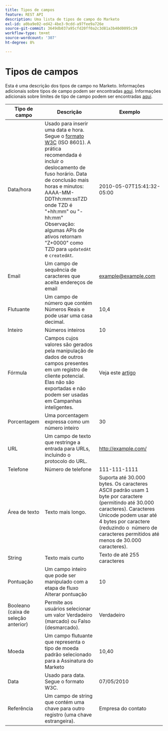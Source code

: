 ```yaml
---
title: Tipos de campos
feature: REST API
description: Uma lista de tipos de campo do Marketo
exl-id: a0ba9e02-ed42-4be3-9cdd-a97fee9a726e
source-git-commit: 3649db037a95cfd20ff0a2c3d81a3b40d0095c39
workflow-type: tm+mt
source-wordcount: '307'
ht-degree: 8%

---
```


# Tipos de campos

Esta é uma descrição dos tipos de campo no Marketo. Informações adicionais sobre tipos de campo podem ser encontradas [aqui](https://experienceleague.adobe.com/pt-br/docs/marketo/using/product-docs/administration/field-management/custom-field-type-glossary). Informações adicionais sobre limites de tipo de campo podem ser encontradas [aqui](https://nation.marketo.com/t5/knowledgebase/marketo-field-limits-by-field-type/ta-p/251613).

| Tipo de campo | Descrição | Exemplo |
| --- | --- | --- |
| Data/hora | Usado para inserir uma data e hora. Segue o [formato W3C](https://www.w3.org/TR/NOTE-datetime) (ISO 8601). A prática recomendada é incluir o deslocamento de fuso horário. Data de conclusão mais horas e minutos: AAAA-MM-DDThh:mm:ssTZD onde TZD é &quot;+hh:mm&quot; ou &quot;-hh:mm&quot; Observação: algumas APIs de ativos retornam &quot;Z+0000&quot; como TZD para `updatedAt` e `createdAt`. | 2010-05-07T15:41:32-05:00 |
| Email | Um campo de sequência de caracteres que aceita endereços de email | <example@example.com> |
| Flutuante | Um campo de número que contém Números Reais e pode usar uma casa decimal. | 10,4 |
| Inteiro | Números inteiros | 10 |
| Fórmula | Campos cujos valores são gerados pela manipulação de dados de outros campos presentes em um registro de cliente potencial. Elas não são exportadas e não podem ser usadas em Campanhas inteligentes. | Veja este [artigo](https://experienceleague.adobe.com/pt-br/docs/marketo/using/product-docs/administration/field-management/create-and-use-a-concatenated-string-formula-field) |
| Porcentagem | Uma porcentagem expressa como um número inteiro | 30 |
| URL | Um campo de texto que restringe a entrada para URLs, incluindo o protocolo do URL. | <http://example.com/> |
| Telefone | Número de telefone | 111-111-1111 |
| Área de texto | Texto mais longo. | Suporta até 30.000 bytes. Os caracteres ASCII padrão usam 1 byte por caractere (permitindo até 30.000 caracteres). Caracteres Unicode podem usar até 4 bytes por caractere (reduzindo o  número de caracteres permitidos até menos de 30.000 caracteres). |
| String | Texto mais curto | Texto de até 255 caracteres |
| Pontuação | Um campo inteiro que pode ser manipulado com a etapa de fluxo Alterar pontuação | 10 |
| Booleano (caixa de seleção anterior) | Permite aos usuários selecionar um valor Verdadeiro (marcado) ou Falso (desmarcado). | Verdadeiro |
| Moeda | Um campo flutuante que representa o tipo de moeda padrão selecionado para a Assinatura do Marketo | 10,40 |
| Data | Usado para data. Segue o formato W3C. | 07/05/2010 |
| Referência | Um campo de string que contém uma chave para outro registro (uma chave estrangeira). | Empresa do contato |
